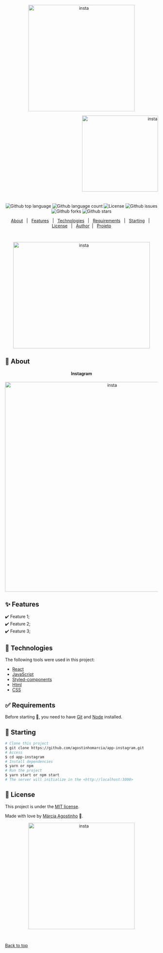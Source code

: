 <p align="center">
   <img src="https://media.giphy.com/media/LRa7Z1mcSo7bzR0m0u/giphy.gif" alt="insta" width="350"/>
</p>

<p align="right">
   <img src="https://media.giphy.com/media/r6cd1bvt17yFCNWa7s/giphy.gif" alt="insta" width="250"/>
</p>

<h1 align="center"></h1>

<p align="center">
  <img alt="Github top language" src="https://img.shields.io/github/languages/top/agostinhomarcia/app-instagram?color=00FF00">

  <img alt="Github language count" src="https://img.shields.io/github/languages/count/agostinhomarcia/app-instagram?color=00FF00">

  <img alt="License" src="https://img.shields.io/github/license/agostinhomarcia/app-instagram?color=00FF00">

   <img alt="Github issues" src="https://img.shields.io/github/issues/agostinhomarcia/app-instagram?color=00FF00" />

   <img alt="Github forks" src="https://img.shields.io/github/forks/agostinhomarcia/app-instagram?color=00FF00" />

   <img alt="Github stars" src="https://img.shields.io/github/stars/agostinhomarcia/app-instagram?color=00FF00" /> 
</p>

<p align="center">
  <a href="#dart-about">About</a> &#xa0; | &#xa0; 
  <a href="#sparkles-features">Features</a> &#xa0; | &#xa0;
  <a href="#rocket-technologies">Technologies</a> &#xa0; | &#xa0;
  <a href="#white_check_mark-requirements">Requirements</a> &#xa0; | &#xa0;
  <a href="#checkered_flag-starting">Starting</a> &#xa0; | &#xa0;
  <a href="#memo-license">License</a> &#xa0; | &#xa0;
  <a href="https://github.com/agostinhomarcia" target="_blank">Author</a>&#xa0; | &#xa0
  <a href="https://app-task-five.vercel.app/" target="_blank" rel="noopener noreferrer">Projeto</a>
</p>

<br>

<p align="center">
   <img src="https://media.giphy.com/media/ZYQkfyZchry4aqmWrN/giphy.gif" alt="insta" width="450" height='350'/>
</p>

## :dart: About

<h4 align="center">Instagram </h4>
<p align="center">
   <img src="https://media.giphy.com/media/6WlPgcaasi3kotOmmd/giphy.gif" alt="insta" width="690"/>
</p>

## :sparkles: Features

:heavy_check_mark: Feature 1;\
:heavy_check_mark: Feature 2;\
:heavy_check_mark: Feature 3;

## :rocket: Technologies

The following tools were used in this project:

- [React](https://pt-br.reactjs.org/)
- [JavaScript](https://developer.mozilla.org/pt-BR/docs/Web/JavaScript)
- [Styled-components](https://styled-components.com/)
- [Html](https://developer.mozilla.org/pt-BR/docs/Web/HTML/Element/html/)
- [CSS](https://developer.mozilla.org/pt-BR/docs/Web/CSS)

## :white_check_mark: Requirements

Before starting :checkered_flag:, you need to have [Git](https://git-scm.com) and [Node](https://nodejs.org/en/) installed.

## :checkered_flag: Starting

```bash
# Clone this project
$ git clone https://github.com/agostinhomarcia/app-instagram.git
# Access
$ cd app-instagram
# Install dependencies
$ yarn or npm
# Run the project
$ yarn start or npm start
# The server will initialize in the <http://localhost:3000>
```

## :memo: License

This project is under the [MIT license](./License).

Made with love by [Márcia Agostinho](https://github.com/agostinhomarcia) 🚀.

<p align="center">
   <img src="https://media.giphy.com/media/rL80zRdelRvkGN87bu/giphy.gif" alt="insta" width="350"/>
</p>

&#xa0;

<a href="#top">Back to top </a>
